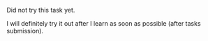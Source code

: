 Did not try this task yet.

I will definitely try it out after I learn as soon as possible (after tasks submission).
